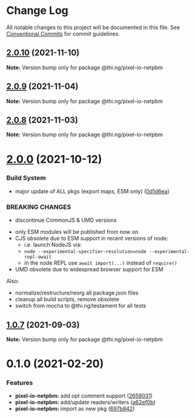 # Change Log

All notable changes to this project will be documented in this file.
See [Conventional Commits](https://conventionalcommits.org) for commit guidelines.

## [2.0.10](https://github.com/thi-ng/umbrella/compare/@thi.ng/pixel-io-netpbm@2.0.9...@thi.ng/pixel-io-netpbm@2.0.10) (2021-11-10)

**Note:** Version bump only for package @thi.ng/pixel-io-netpbm





## [2.0.9](https://github.com/thi-ng/umbrella/compare/@thi.ng/pixel-io-netpbm@2.0.8...@thi.ng/pixel-io-netpbm@2.0.9) (2021-11-04)

**Note:** Version bump only for package @thi.ng/pixel-io-netpbm





## [2.0.8](https://github.com/thi-ng/umbrella/compare/@thi.ng/pixel-io-netpbm@2.0.7...@thi.ng/pixel-io-netpbm@2.0.8) (2021-11-03)

**Note:** Version bump only for package @thi.ng/pixel-io-netpbm





# [2.0.0](https://github.com/thi-ng/umbrella/compare/@thi.ng/pixel-io-netpbm@1.0.7...@thi.ng/pixel-io-netpbm@2.0.0) (2021-10-12)


### Build System

* major update of ALL pkgs (export maps, ESM only) ([0d1d6ea](https://github.com/thi-ng/umbrella/commit/0d1d6ea9fab2a645d6c5f2bf2591459b939c09b6))


### BREAKING CHANGES

* discontinue CommonJS & UMD versions

- only ESM modules will be published from now on
- CJS obsolete due to ESM support in recent versions of node:
  - i.e. launch NodeJS via:
  - `node --experimental-specifier-resolution=node --experimental-repl-await`
  - in the node REPL use `await import(...)` instead of `require()`
- UMD obsolete due to widespread browser support for ESM

Also:
- normalize/restructure/reorg all package.json files
- cleanup all build scripts, remove obsolete
- switch from mocha to @thi.ng/testament for all tests






##  [1.0.7](https://github.com/thi-ng/umbrella/compare/@thi.ng/pixel-io-netpbm@1.0.6...@thi.ng/pixel-io-netpbm@1.0.7) (2021-09-03)

**Note:** Version bump only for package @thi.ng/pixel-io-netpbm

#  0.1.0 (2021-02-20)

###  Features

- **pixel-io-netpbm:** add opt comment support ([2659031](https://github.com/thi-ng/umbrella/commit/265903115d4ca0ac71f1811b22afa016b685832e))
- **pixel-io-netpbm:** add/update readers/writers ([a62ef0b](https://github.com/thi-ng/umbrella/commit/a62ef0b88218f87e17bd16b0cec3dd561d73669f))
- **pixel-io-netpbm:** import as new pkg ([697b842](https://github.com/thi-ng/umbrella/commit/697b842bf5d3754bee88954cc84367d65734019d))
